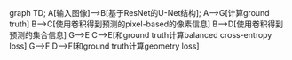 graph TD;
   A[输入图像]-->B[基于ResNet的U-Net结构];
   A-->G[计算ground truth]
   B-->C[使用卷积得到预测的pixel-based的像素信息]
   B-->D[使用卷积得到预测的集合信息]
   G-->E
   C-->E[和ground truth计算balanced cross-entropy loss]
   G-->F
   D-->F[和ground truth计算geometry loss]